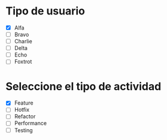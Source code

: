 # Tipo de usuario
- [x] Alfa
- [ ] Bravo 
- [ ] Charlie
- [ ] Delta
- [ ] Echo
- [ ] Foxtrot

# Seleccione el tipo de actividad
- [x] Feature
- [ ] Hotfix
- [ ] Refactor
- [ ] Performance
- [ ] Testing
